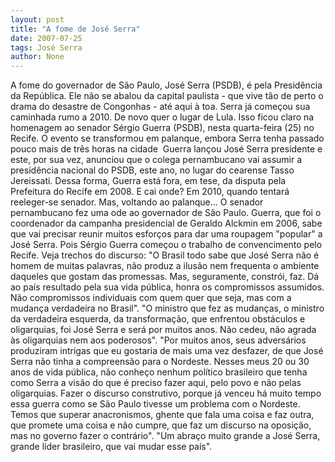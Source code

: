 ```yaml
---
layout: post
title: "A fome de José Serra"
date: 2007-07-25
tags: José Serra
author: None
---
```

A fome do governador de S&atilde;o Paulo, Jos&eacute; Serra (PSDB), &eacute; pela Presid&ecirc;ncia da Rep&uacute;blica. Ele n&atilde;o se abalou da capital paulista - que vive t&atilde;o de perto o drama do desastre de Congonhas - at&eacute; aqui &agrave; toa.
Serra&nbsp;j&aacute; come&ccedil;ou sua caminhada rumo a 2010. De novo quer o lugar de Lula. Isso ficou claro na homenagem ao senador S&eacute;rgio Guerra (PSDB), nesta quarta-feira (25) no Recife. O evento se transformou em palanque, embora Serra tenha passado pouco mais de tr&ecirc;s horas na cidade&nbsp;
Guerra lan&ccedil;ou Jos&eacute; Serra presidente e este, por sua vez, anunciou que o colega pernambucano vai assumir a presid&ecirc;ncia nacional do PSDB, este ano, no lugar do cearense Tasso Jereissati. Dessa forma, Guerra est&aacute; fora, em tese, da disputa pela Prefeitura do Recife em 2008. E cai onde? Em 2010, quando tentar&aacute; reeleger-se senador. 
Mas, voltando ao palanque... O senador pernambucano fez uma ode ao governador de S&atilde;o Paulo. Guerra, que foi o coordenador da campanha presidencial de Geraldo Alckmin em 2006, sabe que vai precisar reunir muitos esfor&ccedil;os para dar uma roupagem &quot;popular&quot; a Jos&eacute; Serra. 
Pois S&eacute;rgio Guerra come&ccedil;ou o trabalho de convencimento pelo Recife. Veja trechos do discurso:
&quot;O Brasil todo sabe que Jos&eacute; Serra n&atilde;o &eacute; homem de muitas palavras, n&atilde;o produz a ilus&atilde;o nem frequenta o ambiente daqueles que gostam das promessas. Mas, seguramente, constr&oacute;i, faz. D&aacute; ao pa&iacute;s resultado pela sua vida p&uacute;blica, honra os compromissos assumidos. N&atilde;o compromissos individuais com quem quer que seja, mas com a mudan&ccedil;a verdadeira no Brasil&quot;. 
&quot;O ministro que fez as mudan&ccedil;as, o ministro da verdadeira esquerda, da transforma&ccedil;&atilde;o, que enfrentou obst&aacute;culos e oligarquias, foi Jos&eacute; Serra e ser&aacute; por muitos anos. N&atilde;o cedeu, n&atilde;o agrada &agrave;s oligarquias nem aos poderosos&quot;.
&quot;Por muitos anos, seus advers&aacute;rios produziram intrigas que eu gostaria de mais uma vez desfazer, de que Jos&eacute; Serra n&atilde;o tinha a compreens&atilde;o para o Nordeste. Nesses meus 20 ou 30 anos de vida p&uacute;blica, n&atilde;o conhe&ccedil;o nenhum pol&iacute;tico brasileiro que tenha como Serra a vis&atilde;o do que &eacute; preciso fazer aqui, pelo povo e n&atilde;o pelas oligarquias. Fazer o discurso construtivo, porque j&aacute; venceu h&aacute; muito tempo essa guerra como se S&atilde;o Paulo tivesse um problema com o Nordeste. Temos que superar anacronismos, ghente que fala uma coisa e faz outra, que promete uma coisa e n&atilde;o cumpre, que faz um discurso na oposi&ccedil;&atilde;o, mas no governo fazer o contr&aacute;rio&quot;.
&quot;Um abra&ccedil;o muito grande a Jos&eacute; Serra, grande l&iacute;der brasileiro, que vai mudar esse pa&iacute;s&quot;.  